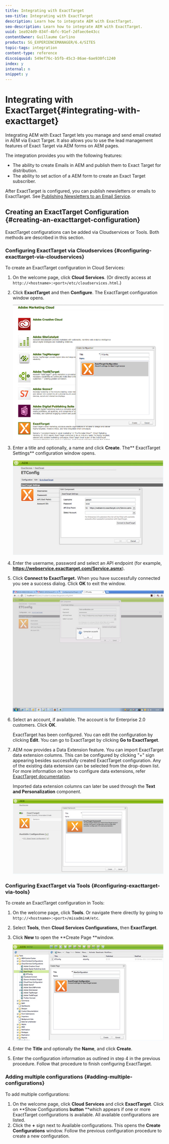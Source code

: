```yaml
---
title: Integrating with ExactTarget
seo-title: Integrating with ExactTarget
description: Learn how to integrate AEM with ExactTarget.
seo-description: Learn how to integrate AEM with ExactTarget.
uuid: 1ea924d9-834f-4bfc-91ef-2dfaec6e43cc
contentOwner: Guillaume Carlino
products: SG_EXPERIENCEMANAGER/6.4/SITES
topic-tags: integration
content-type: reference
discoiquuid: 549ef76c-b5fb-45c3-86ae-6ae930fc1240
index: y
internal: n
snippet: y
---
```


# Integrating with ExactTarget{#integrating-with-exacttarget}

Integrating AEM with Exact Target lets you manage and send email created in AEM via Exact Target. It also allows you to use the lead management features of Exact Target via AEM forms on AEM pages.

The integration provides you with the following features:

* The ability to create Emails in AEM and publish them to Exact Target for distribution.
* The ability to set action of a AEM form to create an Exact Target subscriber.

After ExactTarget is configured, you can publish newsletters or emails to ExactTarget. See [Publishing Newsletters to an Email Service](../../../sites/authoring/using/campaigns.md#publishingnewsletterstoanemailservice).

## Creating an ExactTarget Configuration {#creating-an-exacttarget-configuration}

ExactTarget configurations can be added via Cloudservices or Tools. Both methods are described in this section.

### Configuring ExactTarget via Cloudservices {#configuring-exacttarget-via-cloudservices}

To create an ExactTarget configuration in Cloud Services:

1. On the welcome page, click **Cloud Services**. (Or directly access at `http://<hostname>:<port>/etc/cloudservices.html`.)
1. Click **ExactTarget** and then **Configure**. The ExactTarget configuration window opens.

   ![](assets/chlimage_1-235.png)

1. Enter a title and optionally, a name and click **Create**. The** ExactTarget Settings** configuration window opens.

   ![](assets/chlimage_1-32.jpeg)

1. Enter the username, password and select an API endpoint (for example, **https://webservice.exacttarget.com/Service.asmx**).
1. Click **Connect to ExactTarget.** When you have successfully connected you see a success dialog. Click **OK** to exit the window.

   ![](assets/chlimage_1-33.jpeg)

1. Select an account, if available. The account is for Enterprise 2.0 customers. Click **OK**.

   ExactTarget has been configured. You can edit the configuration by clicking **Edit**. You can go to ExactTarget by clicking **Go to ExactTarget**. 

1. AEM now provides a Data Extension feature. You can import ExactTarget data extension columns. This can be configured by clicking "+" sign appearing besides successfully created ExactTarget configuration. Any of the existing data extension can be selected from the drop-down list. For more information on how to configure data extensions, refer [ExactTarget documentation](http://help.exacttarget.com/en/documentation/exacttarget/subscribers/data_extensions_and_data_relationships).

   Imported data extension columns can later be used through the **Text and Personalization** component.

   ![](assets/chlimage_1-34.jpeg)

### Configuring ExactTarget via Tools {#configuring-exacttarget-via-tools}

To create an ExactTarget configuration in Tools:

1. On the welcome page, click **Tools**. Or navigate there directly by going to `http://<hostname>:<port>/misadmin#/etc`.
1. Select **Tools**, then **Cloud Services Configurations,** then **ExactTarget**.
1. Click **New** to open the **Create Page **window.

   ![](assets/chlimage_1-35.jpeg)

1. Enter the **Title** and optionally the **Name**, and click **Create**.
1. Enter the configuration information as outlined in step 4 in the previous procedure. Follow that procedure to finish configuring ExactTarget.

### Adding multiple configurations {#adding-multiple-configurations}

To add multiple configurations:

1. On the welcome page, click **Cloud Services** and click **ExactTarget**. Click on **Show Configurations **button** **which appears if one or more ExactTarget configurations is available. All available configurations are listed.
1. Click the **+** sign next to Available configurations. This opens the **Create Configurations** window. Follow the previous configuration procedure to create a new configuration.

